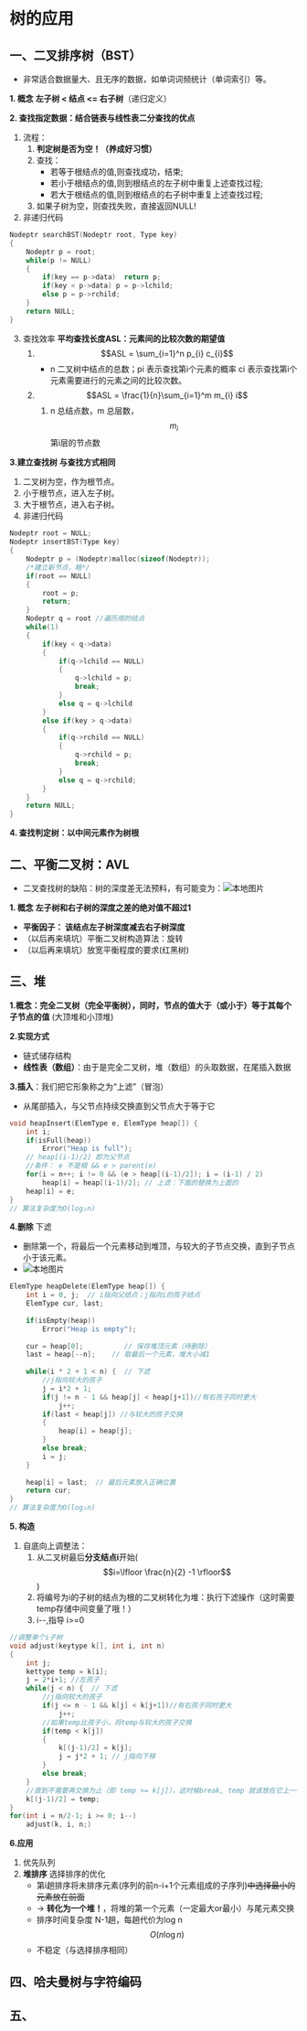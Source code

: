 # 树的应用
## 一、二叉排序树（BST）
+ 非常适合数据量大、且无序的数据，如单词词频统计（单词索引）等。

**1. 概念** **左子树 < 结点 <= 右子树**（递归定义）

**2. 查找指定数据：结合链表与线性表二分查找的优点**

1. 流程：
   1. **判定树是否为空！（养成好习惯）**
   2. 查找：
      + 若等于根结点的值,则查找成功，结束;   
      + 若小于根结点的值,则到根结点的左子树中重复上述查找过程;
      + 若大于根结点的值,则到根结点的右子树中重复上述查找过程;
   2. 如果子树为空，则查找失败，直接返回NULL!
2. 非递归代码
```C
Nodeptr searchBST(Nodeptr root, Type key)
{
    Nodeptr p = root;
    while(p != NULL)
    {
        if(key == p->data)  return p;
        if(key < p->data) p = p->lchild;
        else p = p->rchild;
    }
    return NULL;
}
```
3. 查找效率 **平均查找长度ASL：元素间的比较次数的期望值**
   1. $$ASL = \sum_{i=1}^n p_{i} c_{i}$$
      + n 二叉树中结点的总数；pi 表示查找第i个元素的概率 ci 表示查找第i个元素需要进行的元素之间的比较次数。
    2. $$ASL = \frac{1}{n}\sum_{i=1}^m m_{i} i$$
       1. n 总结点数，m 总层数，$$m_{i}$$ 第i层的节点数

**3.建立查找树** 
**与查找方式相同**
1. 二叉树为空，作为根节点。
2. 小于根节点，进入左子树。
3. 大于根节点，进入右子树。
4. 非递归代码
```C
Nodeptr root = NULL;
Nodeptr insertBST(Type key)
{
    Nodeptr p = (Nodeptr)malloc(sizeof(Nodeptr));
    /*建立新节点，略*/
    if(root == NULL)
    {
        root = p;
        return;
    }
    Nodeptr q = root //遍历用的结点
    while(1)
    {
        if(key < q->data)
        {
            if(q->lchild == NULL)
            {
                q->lchild = p;
                break;
            }
            else q = q->lchild
        }
        else if(key > q->data)
        {
            if(q->rchild == NULL)
            {
                q->rchild = p;
                break;
            }
            else q = q->rchild;
        }
    }
    return NULL;
}
```
**4. 查找判定树：以中间元素作为树根**

## 二、平衡二叉树：AVL
+ 二叉查找树的缺陷：树的深度差无法预料，有可能变为：![本地图片](image-4.png)

**1. 概念** **左子树和右子树的深度之差的绝对值不超过1**
+ **平衡因子： 该结点左子树深度减去右子树深度**
+ （以后再来填坑）平衡二叉树构造算法：旋转
+ （以后再来填坑）放宽平衡程度的要求(红黑树)


## 三、堆
**1.概念：完全二叉树（完全平衡树），同时，节点的值大于（或小于）等于其每个子节点的值** (大顶堆和小顶堆)

**2.实现方式**
+ 链式储存结构
+ **线性表（数组）**：由于是完全二叉树，堆（数组）的头取数据，在尾插入数据

**3.插入**：我们把它形象称之为“上滤”（冒泡）
+ 从尾部插入，与父节点持续交换直到父节点大于等于它
```C
void heapInsert(ElemType e, ElemType heap[]) {
    int i;
    if(isFull(heap))
        Error("Heap is full");
    // heap[(i-1)/2] 即为父节点
    //条件： e 不是根 && e > parent(e)
    for(i = n++; i != 0 && (e > heap[(i-1)/2]); i = (i-1) / 2)
        heap[i] = heap[(i-1)/2]; // 上滤：下面的替换为上面的
    heap[i] = e;
}
// 算法复杂度为O(log₂n)
```
**4.删除** 下滤
+ 删除第一个，将最后一个元素移动到堆顶，与较大的子节点交换，直到子节点小于该元素。
+ ![本地图片](image-5.png)
```C
ElemType heapDelete(ElemType heap[]) {
    int i = 0, j;  // i指向父结点；j指向i的孩子结点
    ElemType cur, last;
    
    if(isEmpty(heap))
        Error("Heap is empty");
    
    cur = heap[0];          // 保存堆顶元素（待删除）
    last = heap[--n];    // 取最后一个元素，堆大小减1
    
    while(i * 2 + 1 < n) {  // 下滤
        //j指向较大的孩子
        j = i*2 + 1;
        if(j != n - 1 && heap[j] < heap[j+1])//有右孩子同时更大
            j++;
        if(last < heap[j]) //与较大的孩子交换
        {
            heap[i] = heap[j];
        }
        else break;
        i = j; 
    }
    
    heap[i] = last;  // 最后元素放入正确位置
    return cur;      
}
// 算法复杂度为O(log₂n)
```

**5. 构造**
1. 自底向上调整法：
   1. 从二叉树最后**分支结点i**开始( $$i=\lfloor \frac{n}{2} -1 \rfloor$$) 
   2. 将编号为i的子树的结点为根的二叉树转化为堆：执行下滤操作（这时需要temp存储中间变量了哦！）
   3. i--,指导 i>=0
```C
//调整单个i子树
void adjust(keytype k[], int i, int n)
{
    int j;
    kettype temp = k[i];
    j = 2*i+1; //左孩子
    while(j < n) {  // 下滤
        //j指向较大的孩子
        if(j <= n - 1 && k[j] < k[j+1])//有右孩子同时更大
            j++;
        //如果temp比孩子小，将temp与较大的孩子交换
        if(temp < k[j]) 
        {
            k[(j-1)/2] = k[j];
            j = j*2 + 1; // j指向下移
        }
        else break;
    }
    //直到不需要再交换为止（即 temp >= k[j]），这时候break, temp 就该放在它上一个父节点的位置，即 k[(j - 1) / 2]。
    k[(j-1)/2] = temp;
}
for(int i = n/2-1; i >= 0; i--)
    adjust(k, i, n;)
```

**6.应用**
1. 优先队列
2. **堆排序** 选择排序的优化
   + 第i趟排序将未排序元素(序列的前n-i+1个元素组成的子序列)~~中选择最小的元素放在前面~~ 
   + -> **转化为一个堆！**，将堆的第一个元素（一定最大or最小）与尾元素交换
   + 排序时间复杂度 N-1趟，每趟代价为log n $$O(n \log n)$$
   + 不稳定（与选择排序相同）

## 四、哈夫曼树与字符编码

## 五、